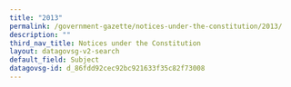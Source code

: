 ```yaml
---
title: "2013"
permalink: /government-gazette/notices-under-the-constitution/2013/
description: ""
third_nav_title: Notices under the Constitution
layout: datagovsg-v2-search
default_field: Subject
datagovsg-id: d_86fdd92cec92bc921633f35c82f73008
---
```

